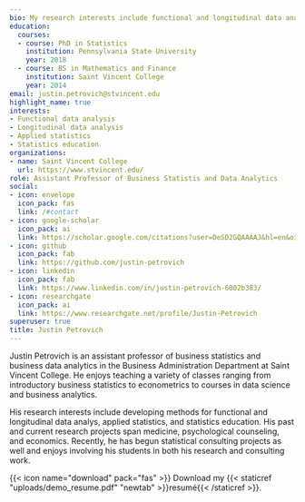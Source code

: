 ```yaml
---
bio: My research interests include functional and longitudinal data analysis, applied statistics, and statistics education.
education:
  courses:
  - course: PhD in Statistics
    institution: Pennsylvania State University
    year: 2018
  - course: BS in Mathematics and Finance
    institution: Saint Vincent College
    year: 2014
email: justin.petrovich@stvincent.edu
highlight_name: true
interests:
- Functional data analysis
- Longitudinal data analysis
- Applied statistics
- Statistics education
organizations:
- name: Saint Vincent College
  url: https://www.stvincent.edu/
role: Assistant Professor of Business Statistis and Data Analytics
social:
- icon: envelope
  icon_pack: fas
  link: /#contact
- icon: google-scholar
  icon_pack: ai
  link: https://scholar.google.com/citations?user=DeSD2GQAAAAJ&hl=en&oi=ao
- icon: github
  icon_pack: fab
  link: https://github.com/justin-petrovich
- icon: linkedin
  icon_pack: fab
  link: https://www.linkedin.com/in/justin-petrovich-6002b383/
- icon: researchgate
  icon_pack: ai
  link: https://www.researchgate.net/profile/Justin-Petrovich
superuser: true
title: Justin Petrovich
---
```


Justin Petrovich is an assistant professor of business statistics and business data analytics in the Business Administration Department at Saint Vincent College. He enjoys teaching a variety of classes ranging from introductory business statistics to econometrics to courses in data science and business analytics.

His research interests include developing methods for functional and longitudinal data analys, applied statistics, and statistics education. His past and current research projects span medicine, psychological counseling, and economics. Recently, he has begun statistical consulting projects as well and enjoys involving his students in both his research and consulting work.

{{< icon name="download" pack="fas" >}} Download my {{< staticref "uploads/demo_resume.pdf" "newtab" >}}resumé{{< /staticref >}}.
